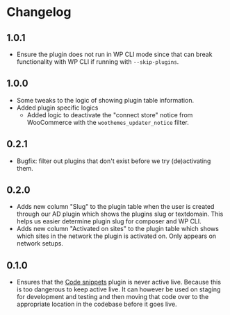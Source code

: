 # Changelog
## 1.0.1
* Ensure the plugin does not run in WP CLI mode since that can break functionality with WP CLI if running with `--skip-plugins`.

## 1.0.0
* Some tweaks to the logic of showing plugin table information.
* Added plugin specific logics
  * Added logic to deactivate the "connect store" notice from WooCommerce with the `woothemes_updater_notice` filter.

## 0.2.1
* Bugfix: filter out plugins that don't exist before we try (de)activating them.

## 0.2.0
* Adds new column "Slug" to the plugin table when the user is created through our AD plugin which shows the plugins slug or textdomain. This helps us easier determine plugin slug for composer and WP CLI.
* Adds new column "Activated on sites" to the plugin table which shows which sites in the network the plugin is activated on. Only appears on network setups.

## 0.1.0
* Ensures that the [Code snippets](https://wordpress.org/plugins/code-snippets/) plugin is never active live. Because this is too dangerous to keep active live. It can however be used on staging for development and testing and then moving that code over to the appropriate location in the codebase before it goes live.
